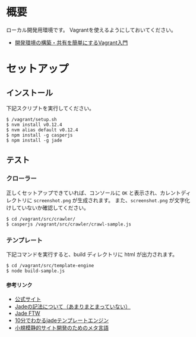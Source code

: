 # 概要

ローカル開発用環境です。
Vagrantを使えるようにしておいてください。

- [開発環境の構築・共有を簡単にするVagrant入門](https://thinkit.co.jp/story/2015/03/19/5740)

# セットアップ

## インストール

下記スクリプトを実行してください。

```
$ /vagrant/setup.sh
$ nvm install v0.12.4
$ nvm alias default v0.12.4
$ npm install -g casperjs
$ npm install -g jade
```

## テスト

### クローラー

正しくセットアップできていれば、コンソールに `OK` と表示され、カレントディレクトリに `screenshot.png` が生成されます。
また、`screenshot.png` が文字化けしていないか確認してください。

```
$ cd /vagrant/src/crawler/
$ casperjs /vagrant/src/crawler/crawl-sample.js
```

### テンプレート

下記コマンドを実行すると、build ディレクトリに html が出力されます。

```
$ cd /vagrant/src/template-engine
$ node build-sample.js
```

#### 参考リンク

- [公式サイト](http://jade-lang.com/)
- [Jadeの記法について（あまりまとまっていない）](http://qiita.com/sasaplus1/items/189560f80cf337d40fdf#2-5)
- [Jade FTW](https://gist.github.com/japboy/5402844)
- [10分でわかるjadeテンプレートエンジン](http://blog.craftgear.net/4f501e97c1347ec934000001/title/10%E5%88%86%E3%81%A7%E3%82%8F%E3%81%8B%E3%82%8Bjade%E3%83%86%E3%83%B3%E3%83%97%E3%83%AC%E3%83%BC%E3%83%88%E3%82%A8%E3%83%B3%E3%82%B8%E3%83%B3)
- [小規模静的サイト開発のためのメタ言語](http://qiita.com/mizdra/items/ae766eb9bc9e562344a6#_reference-cf1fbd356da4dcd7a03d)
